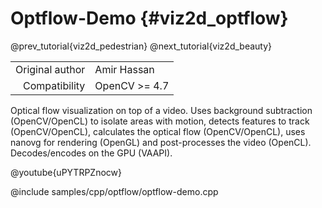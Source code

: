 # Optflow-Demo {#viz2d_optflow}

@prev_tutorial{viz2d_pedestrian}
@next_tutorial{viz2d_beauty}

|    |    |
| -: | :- |
| Original author | Amir Hassan |
| Compatibility | OpenCV >= 4.7 |

Optical flow visualization on top of a video. Uses background subtraction (OpenCV/OpenCL) to isolate areas with motion, detects features to track (OpenCV/OpenCL), calculates the optical flow (OpenCV/OpenCL), uses nanovg for rendering (OpenGL) and post-processes the video (OpenCL). Decodes/encodes on the GPU (VAAPI).

@youtube{uPYTRPZnocw}

@include samples/cpp/optflow/optflow-demo.cpp



